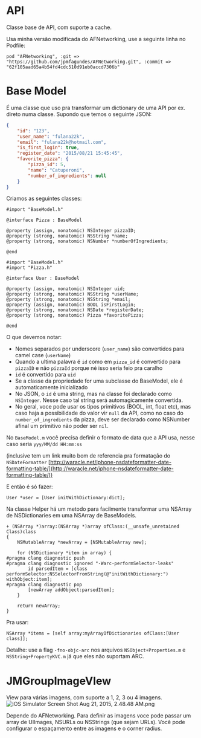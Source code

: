 # **API** #

Classe base de API, com suporte a cache.

Usa minha versão modificada do AFNetworking, use a seguinte linha no Podfile:

```
pod "AFNetworking", :git => "https://github.com/jpmfagundes/AFNetworking.git", :commit => "62f105aad65a4b54fd4cdc510d91eb0accd7306b"
```

# **Base Model** #

É uma classe que uso pra transformar um dictionary de uma API por ex. direto numa classe.
Supondo que temos o seguinte JSON:
```json
{
    "id": "123",
    "user_name": "fulana22k",
    "email": "fulana22k@hotmail.com",
    "is_first_login": true,
    "register_date": "2015/08/21 15:45:45",
    "favorite_pizza": {
        "pizza_id": 5,
        "name": "Catuperoni",
        "number_of_ingredients": null
    }
}
```

Criamos as seguintes classes:
```objc
#import "BaseModel.h"

@interface Pizza : BaseModel

@property (assign, nonatomic) NSInteger pizzaID;
@property (strong, nonatomic) NSString *name;
@property (strong, nonatomic) NSNumber *numberOfIngredients;

@end
```

```objc
#import "BaseModel.h"
#import "Pizza.h"

@interface User : BaseModel

@property (assign, nonatomic) NSInteger uid;
@property (strong, nonatomic) NSString *userName;
@property (strong, nonatomic) NSString *email;
@property (assign, nonatomic) BOOL isFirstLogin;
@property (strong, nonatomic) NSDate *registerDate;
@property (strong, nonatomic) Pizza *favoritePizza;

@end
```

O que devemos notar:

* Nomes separados por underscore (``user_name``) são convertidos para camel case (``userName``)
* Quando a ultima palavra é ``id`` como em ``pizza_id`` é convertido para ``pizzaID`` e não ``pizzaId`` porque né isso seria feio pra caralho
* ``id`` é convertido para ``uid``
* Se a classe da propriedade for uma subclasse do BaseModel, ele é automaticamente inicializado
* No JSON, o ``id`` é uma string, mas na classe foi declarado como ``NSInteger``. Nesse caso tal string será automagicamente convertida.
* No geral, voce pode usar os tipos primitivos (BOOL, int, float etc), mas caso haja a possibilidade do valor vir ``null`` da API, como no caso do ``number_of_ingredients`` da pizza, deve ser declarado como NSNumber afinal um primitivo não poder ser ``nil``.

No ```BaseModel.m``` você precisa definir o formato de data que a API usa, nesse caso seria ```yyy/MM/dd HH:mm:ss```

(inclusive tem um link muito bom de referencia pra formatação do ```NSDateFormatter``` [http://waracle.net/iphone-nsdateformatter-date-formatting-table/](http://waracle.net/iphone-nsdateformatter-date-formatting-table/))

E então é só fazer:
```objc
User *user = [User initWithDictionary:dict];
```



Na classe Helper há um metodo para facilmente transformar uma NSArray de NSDictionaries em uma NSArray de BaseModels.

```objc
+ (NSArray *)array:(NSArray *)array ofClass:(__unsafe_unretained Class)class
{
    NSMutableArray *newArray = [NSMutableArray new];
    
    for (NSDictionary *item in array) {
#pragma clang diagnostic push
#pragma clang diagnostic ignored "-Warc-performSelector-leaks"
        id parsedItem = [class performSelector:NSSelectorFromString(@"initWithDictionary:") withObject:item];
#pragma clang diagnostic pop
        [newArray addObject:parsedItem];
    }
    
    return newArray;
}
```
Pra usar:
```objc
NSArray *items = [self array:myArrayOfDictionaries ofClass:[User class]];
```

Detalhe: use a flag ```-fno-objc-arc``` nos arquivos ```NSObject+Properties.m``` e ```NSString+PropertyKVC.m``` já que eles não suportam ARC.


# **JMGroupImageVIew** #

View para várias imagens, com suporte a 1, 2, 3 ou 4 imagens.
![iOS Simulator Screen Shot Aug 21, 2015, 2.48.48 AM.png](http://i.imgur.com/3Buddmt.png)

Depende do AFNetworking.
Para definir as imagens voce pode passar um array de UIImages, NSURLs ou NSStrings (que sejam URLs). Você pode configurar o espaçamento entre as imagens e o corner radius.
